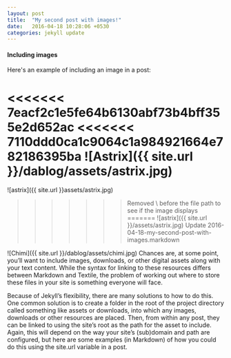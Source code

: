 ```yaml
---
layout: post
title:  "My second post with images!"
date:   2016-04-18 10:28:06 +0530
categories: jekyll update
---
```


#### Including images

Here's an example of including an image in a post:

<<<<<<< 7eacf2c1e5fe64b6130abf73b4bff355e2d652ac
<<<<<<< 7110ddd0ca1c9064c1a984921664e782186395ba
![Astrix]({{ site.url }}/dablog/assets/astrix.jpg)
=======
![astrix]({{ site.url }}assets/astrix.jpg)
>>>>>>> Removed \ before the file path to see if the image displays
=======
![astrix]({{ site.url }}/assets/astrix.jpg)
>>>>>>> Update 2016-04-18-my-second-post-with-images.markdown

![Chimi]({{ site.url }}/dablog/assets/chimi.jpg)
Chances are, at some point, you’ll want to include images, downloads, or other digital assets along with your text content. While the syntax for linking to these resources differs between Markdown and Textile, the problem of working out where to store these files in your site is something everyone will face.

Because of Jekyll’s flexibility, there are many solutions to how to do this. One common solution is to create a folder in the root of the project directory called something like assets or downloads, into which any images, downloads or other resources are placed. Then, from within any post, they can be linked to using the site’s root as the path for the asset to include. Again, this will depend on the way your site’s (sub)domain and path are configured, but here are some examples (in Markdown) of how you could do this using the site.url variable in a post.
